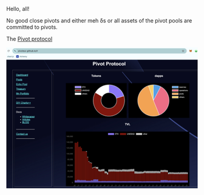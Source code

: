 Hello, all!

No good close pivots and either meh δs or all assets of the pivot pools are committed to pivots.

The [Pivot protocol](https://pivoteur.github.io/#)

![The Pivot protocol dashboard](imgs/01-dash.png)
